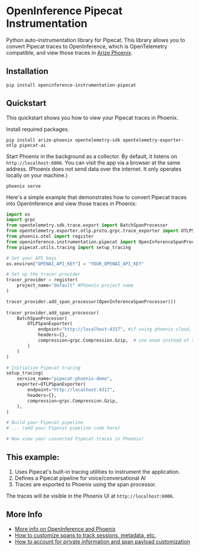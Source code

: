 # OpenInference Pipecat Instrumentation

Python auto-instrumentation library for Pipecat. This library allows you to convert Pipecat traces to OpenInference, which is OpenTelemetry compatible, and view those traces in [Arize Phoenix](https://github.com/Arize-ai/phoenix).

## Installation

```shell
pip install openinference-instrumentation-pipecat
```

## Quickstart

This quickstart shows you how to view your Pipecat traces in Phoenix.

Install required packages.

```shell
pip install arize-phoenix opentelemetry-sdk opentelemetry-exporter-otlp pipecat-ai
```

Start Phoenix in the background as a collector. By default, it listens on `http://localhost:6006`. You can visit the app via a browser at the same address. (Phoenix does not send data over the internet. It only operates locally on your machine.)

```shell
phoenix serve
```

Here's a simple example that demonstrates how to convert Pipecat traces into OpenInference and view those traces in Phoenix:

```python
import os
import grpc
from opentelemetry.sdk.trace.export import BatchSpanProcessor
from opentelemetry.exporter.otlp.proto.grpc.trace_exporter import OTLPSpanExporter
from phoenix.otel import register
from openinference.instrumentation.pipecat import OpenInferenceSpanProcessor
from pipecat.utils.tracing import setup_tracing

# Set your API keys
os.environ["OPENAI_API_KEY"] = "YOUR_OPENAI_API_KEY"

# Set up the tracer provider
tracer_provider = register(
    project_name="default" #Phoenix project name
)

tracer_provider.add_span_processor(OpenInferenceSpanProcessor())
    
tracer_provider.add_span_processor(
    BatchSpanProcessor(
        OTLPSpanExporter(
            endpoint="http://localhost:4317", #if using phoenix cloud, change to phoenix cloud endpoint (phoenix cloud space -> settings -> endpoint/hostname)
            headers={},
            compression=grpc.Compression.Gzip,  # use enum instead of string
        )
    )
)

# Initialize Pipecat tracing
setup_tracing(
    service_name="pipecat-phoenix-demo",
    exporter=OTLPSpanExporter(
        endpoint="http://localhost:4317",
        headers={},
        compression=grpc.Compression.Gzip,
    ),
)

# Build your Pipecat pipeline
# ... (add your Pipecat pipeline code here)

# Now view your converted Pipecat traces in Phoenix!
```
## This example:

1. Uses Pipecat's built-in tracing utilities to instrument the application.
2. Defines a Pipecat pipeline for voice/conversational AI
3. Traces are exported to Phoenix using the span processor. 

The traces will be visible in the Phoenix UI at `http://localhost:6006`.

## More Info

-   [More info on OpenInference and Phoenix](https://docs.arize.com/phoenix)
-   [How to customize spans to track sessions, metadata, etc.](https://github.com/Arize-ai/openinference/tree/main/python/openinference-instrumentation#customizing-spans)
-   [How to account for private information and span payload customization](https://github.com/Arize-ai/openinference/tree/main/python/openinference-instrumentation#tracing-configuration)
